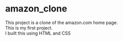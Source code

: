 # amazon_clone
This project is a clone of the amazon.com home page.
<br>
This is my first project.
<br>
I built this using HTML and CSS
